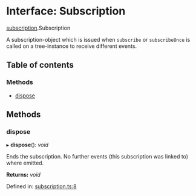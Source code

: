 # Interface: Subscription

[subscription](../modules/subscription.md).Subscription

A subscription-object which is issued when `subscribe` or `subscribeOnce` is called on a tree-instance to receive different events.

## Table of contents

### Methods

- [dispose](subscription.subscription-1.md#dispose)

## Methods

### dispose

▸ **dispose**(): *void*

Ends the subscription. No further events (this subscription was linked to) where emitted.

**Returns:** *void*

Defined in: [subscription.ts:8](https://github.com/ckotzbauer/simple-tree-component/blob/8798469/src/types/subscription.ts#L8)
